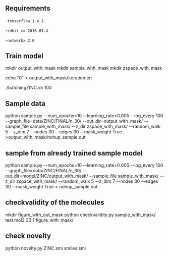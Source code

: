 
#

## Requirements
-`tensorflow 1.4.1`

-`rdkit >= 2016.03.4`

-`networkx 2.0`

## Train model 

mkdir output_with_mask
mkdir sample_with_mask
mkdir zspace_with_mask

echo "0" > output_with_mask/iteration.txt

./batchingZINC.sh 100



## Sample data   

python sample.py --num_epochs=10 --learning_rate=0.005 --log_every 100 --graph_file=data/ZINC/FINAL/n_30/ --out_dir=output_with_mask/ --sample_file sample_with_mask/ --z_dir zspace_with_mask/ --random_walk 5 --z_dim 7 --nodes 30 --edges 30 --mask_weight True >output_with_mask/nohup_sample.out

## sample from already trained sample model

python sample.py --num_epochs=10 --learning_rate=0.005 --log_every 100 --graph_file=data/ZINC/FINAL/n_30/ --out_dir=model/ZINC/output_with_mask/ --sample_file sample_with_mask/ --z_dir zspace_with_mask/ --random_walk 5 --z_dim 7 --nodes 30 --edges 30 --mask_weight True > nohup_sample.out

## checkvalidity of the molecules
mkdir figure_with_out_mask
python checkvalidity.py sample_with_mask/ test.mol2 30 1 figure_with_mask/

## check novelty
python novelty.py ZINC.smi smiles.smi
